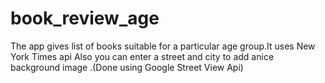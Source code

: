 # book_review_age
The app gives list of books suitable for a particular age group.It uses New York Times api
Also you can enter a street and city to add anice background image .(Done using Google Street View Api)
